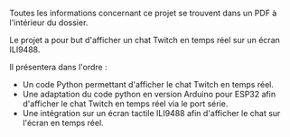 Toutes les informations concernant ce projet se trouvent dans un PDF à l'intérieur du dossier.

Le projet a pour but d'afficher un chat Twitch en temps réel sur un écran ILI9488.

Il présentera dans l'ordre :
- Un code Python permettant d'afficher le chat Twitch en temps réel.
- Une adaptation du code python en version Arduino pour ESP32 afin d'afficher le chat Twitch en temps réel via le port série.
- Une intégration sur un écran tactile ILI9488 afin d'afficher le chat sur l'écran en temps réel.
